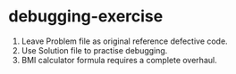 # debugging-exercise

1. Leave Problem file as original reference defective code.
2. Use Solution file to practise debugging.
3. BMI calculator formula requires a complete overhaul.
